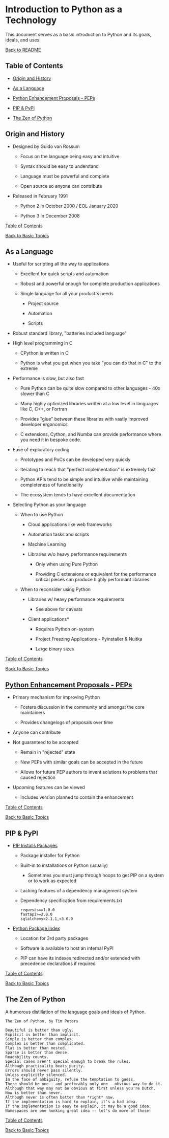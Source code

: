 # Introduction to Python as a Technology

This document serves as a basic introduction to Python and its goals, ideals, and uses.

[Back to README](/README.md)

## Table of Contents

- [Origin and History](#origin-and-history)

- [As a Language](#as-a-language)

- [Python Enhancement Proposals - PEPs](#python-enhancement-proposals---peps)

- [PIP & PyPI](#pip--pypi)

- [The Zen of Python](#the-zen-of-python)

## Origin and History

- Designed by Guido van Rossum

    - Focus on the language being easy and intuitive

    - Syntax should be easy to understand

    - Language must be powerful and complete

    - Open source so anyone can contribute

- Released in February 1991

    - Python 2 in October 2000 / EOL January 2020

    - Python 3 in December 2008

[Table of Contents](#table-of-contents)

[Back to Basic Topics](/basic/README.md)

## As a Language

- Useful for scripting all the way to applications

    - Excellent for quick scripts and automation

    - Robust and powerful enough for complete production applications

    - Single language for all your product's needs

        - Project source

        - Automation

        - Scripts

- Robust standard library, "batteries included language"

- High level programming in C

    - CPython is written in C

    - Python is what you get when you take "you can do that in C" to the extreme

- Performance is slow, but also fast

    - Pure Python can be quite slow compared to other languages - 40x slower than C

    - Many highly optimized libraries written at a low level in languages like C, C++, or Fortran

    - Provides "glue" between these libraries with vastly improved developer ergonomics

    - C extensions, Cython, and Numba can provide performance where you need it in bespoke code.

- Ease of exploratory coding

    - Prototypes and PoCs can be developed very quickly

    - Iterating to reach that "perfect implementation" is extremely fast

    - Python APIs tend to be simple and intuitive while maintaining completeness of functionality

    - The ecosystem tends to have excellent documentation

- Selecting Python as your language

    - When to use Python

        - Cloud applications like web frameworks

        - Automation tasks and scripts

        - Machine Learning

        - Libraries w/o heavy performance requirements

            - Only when using Pure Python

            - Providing C extensions or equivalent for the performance critical pieces can produce highly performant libraries

    - When to reconsider using Python

        - Libraries w/ heavy performance requirements

            - See above for caveats

        - Client applications*

            - Requires Python on-system

            - Project Freezing Applications - Pyinstaller & Nuitka

            - Large binary sizes

[Table of Contents](#table-of-contents)

[Back to Basic Topics](/basic/README.md)

## [Python Enhancement Proposals - PEPs](https://peps.python.org)

- Primary mechanism for improving Python

    - Fosters discussion in the community and amongst the core maintainers

    - Provides changelogs of proposals over time

- Anyone can contribute

- Not guaranteed to be accepted

    - Remain in "rejected" state

    - New PEPs with similar goals can be accepted in the future

    - Allows for future PEP authors to invent solutions to problems that caused rejection

- Upcoming features can be viewed

    - Includes version planned to contain the enhancement

[Table of Contents](#table-of-contents)

[Back to Basic Topics](/basic/README.md)

## PIP & PyPI

- [PIP Installs Packages](https://pypi.org/project/pip/)

    - Package installer for Python

    - Built-in to installations or Python (usually)

        - Sometimes you must jump through hoops to get PIP on a system or to work as expected

    - Lacking features of a dependency management system

    - Dependency specification from requirements.txt

        ```
        requests==1.0.0
        fastapi>=2.0.0
        sqlalchemy>2.1.1,<3.0.0
        ```

- [Python Package Index](https://pypi.org)

    - Location for 3rd party packages

    - Software is available to host an internal PyPI

    - PIP can have its indexes redirected and/or extended with precedence declarations if required

[Table of Contents](#table-of-contents)

[Back to Basic Topics](/basic/README.md)

## The Zen of Python

A humorous distillation of the language goals and ideals of Python.

```
The Zen of Python, by Tim Peters

Beautiful is better than ugly.
Explicit is better than implicit.
Simple is better than complex.
Complex is better than complicated.
Flat is better than nested.
Sparse is better than dense.
Readability counts.
Special cases aren't special enough to break the rules.
Although practicality beats purity.
Errors should never pass silently.
Unless explicitly silenced.
In the face of ambiguity, refuse the temptation to guess.
There should be one-- and preferably only one --obvious way to do it.
Although that way may not be obvious at first unless you're Dutch.
Now is better than never.
Although never is often better than *right* now.
If the implementation is hard to explain, it's a bad idea.
If the implementation is easy to explain, it may be a good idea.
Namespaces are one honking great idea -- let's do more of those!
```

[Table of Contents](#table-of-contents)

[Back to Basic Topics](/README.md)